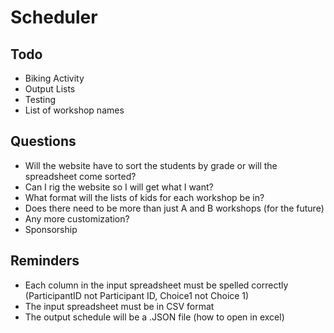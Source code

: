 # Scheduler

## Todo

- Biking Activity
- Output Lists
- Testing
- List of workshop names

## Questions

- Will the website have to sort the students by grade or will the spreadsheet come sorted?
- Can I rig the website so I will get what I want?
- What format will the lists of kids for each workshop be in?
- Does there need to be more than just A and B workshops (for the future)
- Any more customization?
- Sponsorship

## Reminders

- Each column in the input spreadsheet must be spelled correctly (ParticipantID not Participant ID, Choice1 not Choice 1)
- The input spreadsheet must be in CSV format
- The output schedule will be a .JSON file (how to open in excel)
